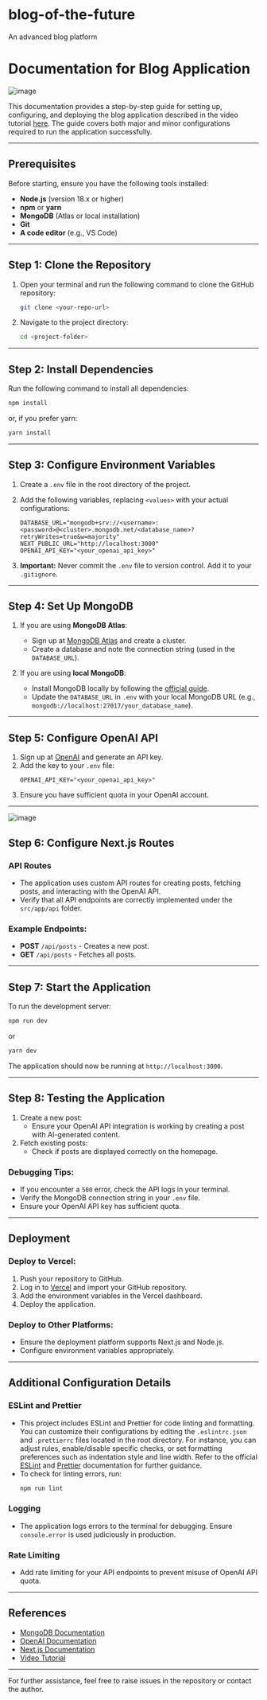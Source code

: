 # blog-of-the-future
An advanced blog platform 
# Documentation for Blog Application

![image](https://github.com/user-attachments/assets/44d5e4dd-f8a0-4cc1-afa2-f54fd5507338)

This documentation provides a step-by-step guide for setting up, configuring, and deploying the blog application described in the video tutorial [here](https://youtu.be/pfHjxyeCHRs?list=PLs0RSZipvGCQlfdgzb1o6ijSIHJ3Axq1z). The guide covers both major and minor configurations required to run the application successfully.

---

## Prerequisites
Before starting, ensure you have the following tools installed:

- **Node.js** (version 18.x or higher)
- **npm** or **yarn**
- **MongoDB** (Atlas or local installation)
- **Git**
- **A code editor** (e.g., VS Code)

---

## Step 1: Clone the Repository

1. Open your terminal and run the following command to clone the GitHub repository:
   ```bash
   git clone <your-repo-url>
   ```
2. Navigate to the project directory:
   ```bash
   cd <project-folder>
   ```

---

## Step 2: Install Dependencies

Run the following command to install all dependencies:
```bash
npm install
```
or, if you prefer yarn:
```bash
yarn install
```

---

## Step 3: Configure Environment Variables

1. Create a `.env` file in the root directory of the project.
2. Add the following variables, replacing `<values>` with your actual configurations:

   ```plaintext
   DATABASE_URL="mongodb+srv://<username>:<password>@<cluster>.mongodb.net/<database_name>?retryWrites=true&w=majority"
   NEXT_PUBLIC_URL="http://localhost:3000"
   OPENAI_API_KEY="<your_openai_api_key>"
   ```

3. **Important:** Never commit the `.env` file to version control. Add it to your `.gitignore`.

---

## Step 4: Set Up MongoDB

1. If you are using **MongoDB Atlas**:
   - Sign up at [MongoDB Atlas](https://www.mongodb.com/atlas/database) and create a cluster.
   - Create a database and note the connection string (used in the `DATABASE_URL`).

2. If you are using **local MongoDB**:
   - Install MongoDB locally by following the [official guide](https://docs.mongodb.com/manual/installation/).
   - Update the `DATABASE_URL` in `.env` with your local MongoDB URL (e.g., `mongodb://localhost:27017/your_database_name`).

---

## Step 5: Configure OpenAI API

1. Sign up at [OpenAI](https://platform.openai.com/) and generate an API key.
2. Add the key to your `.env` file:
   ```plaintext
   OPENAI_API_KEY="<your_openai_api_key>"
   ```
3. Ensure you have sufficient quota in your OpenAI account.

---
![image](https://github.com/user-attachments/assets/13e58791-f475-4b3e-b851-292be2160dd8)

## Step 6: Configure Next.js Routes

### API Routes

- The application uses custom API routes for creating posts, fetching posts, and interacting with the OpenAI API.
- Verify that all API endpoints are correctly implemented under the `src/app/api` folder.

### Example Endpoints:
- **POST** `/api/posts` - Creates a new post.
- **GET** `/api/posts` - Fetches all posts.

---

## Step 7: Start the Application

To run the development server:
```bash
npm run dev
```
or
```bash
yarn dev
```

The application should now be running at `http://localhost:3000`.

---

## Step 8: Testing the Application

1. Create a new post:
   - Ensure your OpenAI API integration is working by creating a post with AI-generated content.
2. Fetch existing posts:
   - Check if posts are displayed correctly on the homepage.

### Debugging Tips:
- If you encounter a `500` error, check the API logs in your terminal.
- Verify the MongoDB connection string in your `.env` file.
- Ensure your OpenAI API key has sufficient quota.

---

## Deployment

### Deploy to Vercel:
1. Push your repository to GitHub.
2. Log in to [Vercel](https://vercel.com/) and import your GitHub repository.
3. Add the environment variables in the Vercel dashboard.
4. Deploy the application.

### Deploy to Other Platforms:
- Ensure the deployment platform supports Next.js and Node.js.
- Configure environment variables appropriately.

---

## Additional Configuration Details

### ESLint and Prettier
- This project includes ESLint and Prettier for code linting and formatting. You can customize their configurations by editing the `.eslintrc.json` and `.prettierrc` files located in the root directory. For instance, you can adjust rules, enable/disable specific checks, or set formatting preferences such as indentation style and line width. Refer to the official [ESLint](https://eslint.org/docs/latest/user-guide/configuring/) and [Prettier](https://prettier.io/docs/en/configuration.html) documentation for further guidance.
- To check for linting errors, run:
  ```bash
  npm run lint
  ```

### Logging
- The application logs errors to the terminal for debugging. Ensure `console.error` is used judiciously in production.

### Rate Limiting
- Add rate limiting for your API endpoints to prevent misuse of OpenAI API quota.

---

## References
- [MongoDB Documentation](https://www.mongodb.com/docs/)
- [OpenAI Documentation](https://platform.openai.com/docs/)
- [Next.js Documentation](https://nextjs.org/docs/)
- [Video Tutorial](https://youtu.be/pfHjxyeCHRs?list=PLs0RSZipvGCQlfdgzb1o6ijSIHJ3Axq1z)

---

For further assistance, feel free to raise issues in the repository or contact the author.

